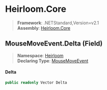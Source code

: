 # Heirloom.Core

> **Framework**: .NETStandard,Version=v2.1  
> **Assembly**: [Heirloom.Core][0]

## MouseMoveEvent.Delta (Field)

> **Namespace**: [Heirloom][0]  
> **Declaring Type**: [MouseMoveEvent][1]

#### Delta

```cs
public readonly Vector Delta
```

[0]: ../../../Heirloom.Core.md
[1]: ../MouseMoveEvent.md
